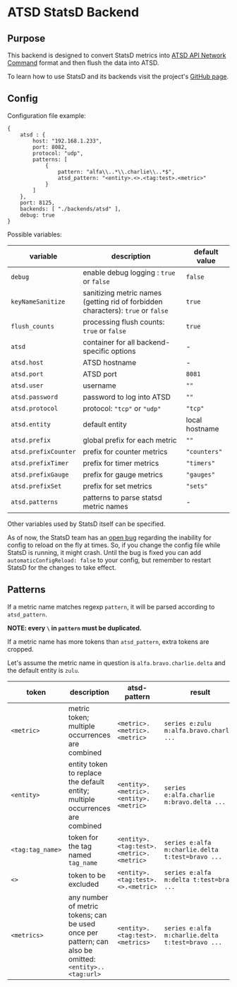  ATSD StatsD Backend
=====================

 Purpose
---------

This backend is designed to convert StatsD metrics into
[ATSD API Network Command](https://axibase.com/atsd/api/#command:-series)
format and then flush the data into ATSD.

To learn how to use StatsD and its backends visit the project's [GitHub page](https://github.com/etsy/statsd).

 Config
--------

Configuration file example:

```
{
    atsd : {
        host: "192.168.1.233",
        port: 8082,
        protocol: "udp",
        patterns: [
            {
                pattern: "alfa\\..*\\.charlie\\..*$",
                atsd_pattern: "<entity>.<>.<tag:test>.<metric>"
            }
        ]
    },
    port: 8125,
    backends: [ "./backends/atsd" ],
    debug: true
}
```

Possible variables:

 variable             | description                                                                       | default value
----------------------|-----------------------------------------------------------------------------------|----------------
 `debug`              | enable debug logging : `true` or `false`                                          | `false`
 `keyNameSanitize`    | sanitizing metric names  (getting rid of forbidden characters): `true` or `false` | `true`
 `flush_counts`       | processing flush counts: `true` or `false`                                        | `true`
 `atsd`               | container for all backend-specific options                                        | -
 `atsd.host`          | ATSD hostname                                                                     | -
 `atsd.port`          | ATSD port                                                                         | `8081`
 `atsd.user`          | username                                                                          | `""`
 `atsd.password`      | password to log into ATSD                                                     | `""`
 `atsd.protocol`      | protocol: `"tcp"` or `"udp"`                                                      | `"tcp"`
 `atsd.entity`        | default entity                                                                    | local hostname
 `atsd.prefix`        | global prefix for each metric                                                    | `""`
 `atsd.prefixCounter` | prefix for counter metrics                                                        | `"counters"`
 `atsd.prefixTimer`   | prefix for timer metrics                                                          | `"timers"`
 `atsd.prefixGauge`   | prefix for gauge metrics                                                          | `"gauges"`
 `atsd.prefixSet`     | prefix for set metrics                                                            | `"sets"`
 `atsd.patterns`      | patterns to parse statsd metric names                                             | -

Other variables used by StatsD itself can be specified.

As of now, the StatsD team has an [open bug](https://github.com/etsy/statsd/issues/462) regarding the inability for config to reload on the fly at times. So, if you change the config file while StatsD is running, it might crash. Until the bug is fixed you can add `automaticConfigReload: false` to your config, but remember to restart StatsD for the changes to take effect.

 Patterns
----------

If a metric name matches regexp `pattern`, it will be parsed according to `atsd_pattern`.

**NOTE: every `\` in `pattern` must be duplicated.**

If a metric name has more tokens than `atsd_pattern`, extra tokens are cropped.

Let's assume the metric name in question is `alfa.bravo.charlie.delta` and the default entity is `zulu`.

 token            | description                                                                                           | atsd-pattern                            | result
------------------|-------------------------------------------------------------------------------------------------------|-----------------------------------------|--------------------------------------------------
 `<metric>`       | metric token; multiple occurrences are combined                                                       | `<metric>.<metric>.<metric>`            | `series e:zulu m:alfa.bravo.charlie ...`
 `<entity>`       | entity token to replace the default entity; multiple occurrences are combined                         | `<entity>.<metric>.<entity>.<metric>`   | `series e:alfa.charlie m:bravo.delta ...`
 `<tag:tag_name>` | token for the tag named `tag_name`                                                                    | `<entity>.<tag:test>.<metric>.<metric>` | `series e:alfa m:charlie.delta t:test=bravo ...`
 `<>`             | token to be excluded                                                                                  | `<entity>.<tag:test>.<>.<metric>`       | `series e:alfa m:delta t:test=bravo ...`
 `<metrics>`      | any number of metric tokens; can be used once per pattern; can also be omitted: `<entity>..<tag:url>` | `<entity>.<tag:test>.<metrics>`         | `series e:alfa m:charlie.delta t:test=bravo ...`
